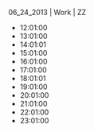 06_24_2013 | Work | ZZ 
* 12:01:00
* 13:01:00
* 14:01:01
* 15:01:00
* 16:01:00
* 17:01:00
* 18:01:01
* 19:01:00
* 20:01:00
* 21:01:00
* 22:01:00
* 23:01:00
